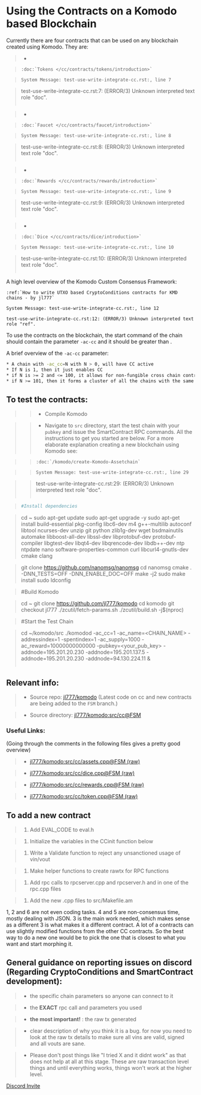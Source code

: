 # Using the Contracts on a Komodo based Blockchain

Currently there are four contracts that can be used on any blockchain created using Komodo. They are:

> -

> ```
> :doc:`Tokens </cc/contracts/tokens/introduction>`
> ```

> ```
> System Message: test-use-write-integrate-cc.rst:, line 7
> ```

> test-use-write-integrate-cc.rst:7: (ERROR/3) Unknown interpreted text role "doc".
>
> ```
>
> ```

> -

> ```
> :doc:`Faucet </cc/contracts/faucet/introduction>`
> ```

> ```
> System Message: test-use-write-integrate-cc.rst:, line 8
> ```

> test-use-write-integrate-cc.rst:8: (ERROR/3) Unknown interpreted text role "doc".
>
> ```
>
> ```

> -

> ```
> :doc:`Rewards </cc/contracts/rewards/introduction>`
> ```

> ```
> System Message: test-use-write-integrate-cc.rst:, line 9
> ```

> test-use-write-integrate-cc.rst:9: (ERROR/3) Unknown interpreted text role "doc".
>
> ```
>
> ```

> -

> ```
> :doc:`Dice </cc/contracts/dice/introduction>`
> ```

> ```
> System Message: test-use-write-integrate-cc.rst:, line 10
> ```

> test-use-write-integrate-cc.rst:10: (ERROR/3) Unknown interpreted text role "doc".
>
> ```
>
> ```

A high level overview of the Komodo Custom Consensus Framework:

```
:ref:`How to write UTXO based CryptoConditions contracts for KMD chains - by jl777`
```

```
System Message: test-use-write-integrate-cc.rst:, line 12

test-use-write-integrate-cc.rst:12: (ERROR/3) Unknown interpreted text role "ref".
```

To use the contracts on the blockchain, the start command of the chain should contain the parameter `-ac-cc` and it should be greater than .

A brief overview of the `-ac-cc` parameter:

```bash
* A chain with -ac_cc=N with N > 0, will have CC active
* If N is 1, then it just enables CC
* if N is >= 2 and <= 100, it allows for non-fungible cross chain contracts within all the chains with the same N value
* if N >= 101, then it forms a cluster of all the chains with the same N value where the base tokens in all the chains in that cluster are fungible via the burn protocol
```

## To test the contracts:

> > - Compile Komodo

> > - Navigate to `src` directory, start the test chain with your `pubkey` and issue the SmartContract RPC commands. All the instructions to get you started are below. For a more elaborate explanation creating a new blockchain using Komodo see:

> > ```
> > :doc:`/komodo/create-Komodo-Assetchain`
> > ```

> > ```
> > System Message: test-use-write-integrate-cc.rst:, line 29
> > ```

> > test-use-write-integrate-cc.rst:29: (ERROR/3) Unknown interpreted text role "doc".
> >
> > ```
> >
> > ```

> ```bash
> #Install dependencies
> ```

> cd ~
> sudo apt-get update
> sudo apt-get upgrade -y
> sudo apt-get install build-essential pkg-config libc6-dev m4 g++-multilib autoconf libtool ncurses-dev unzip git python zlib1g-dev wget bsdmainutils automake libboost-all-dev libssl-dev libprotobuf-dev protobuf-compiler libgtest-dev libqt4-dev libqrencode-dev libdb++-dev ntp ntpdate nano software-properties-common curl libcurl4-gnutls-dev cmake clang

> git clone https://github.com/nanomsg/nanomsg
> cd nanomsg
> cmake . -DNN_TESTS=OFF -DNN_ENABLE_DOC=OFF
> make -j2
> sudo make install
> sudo ldconfig

> #Build Komodo

> cd ~
> git clone https://github.com/jl777/komodo
> cd komodo
> git checkout jl777
> ./zcutil/fetch-params.sh
> ./zcutil/build.sh -j\$(nproc)

> #Start the Test Chain

> cd ~/komodo/src
> ./komodod -ac_cc=1 -ac_name=<CHAIN_NAME> -addressindex=1 -spentindex=1 -ac_supply=1000 -ac_reward=10000000000000 -pubkey=<your_pub_key> -addnode=195.201.20.230 -addnode=195.201.137.5 -addnode=195.201.20.230 -addnode=94.130.224.11 &
>
> ```
>
> ```

## Relevant info:

> - Source repo: [jl777/komodo](https://github.com/jl777/komodo) (Latest code on cc and new contracts are being added to the `FSM` branch.)

> - Source directory: [jl777/komodo:src/cc@FSM](https://github.com/jl777/komodo/tree/FSM/src/cc)

### Useful Links:

(Going through the comments in the following files gives a pretty good overview)

> - [jl777/komodo:src/cc/assets.cpp@FSM (raw)](https://raw.githubusercontent.com/jl777/komodo/FSM/src/cc/assets.cpp)

> - [jl777/komodo:src/cc/dice.cpp@FSM (raw)](https://raw.githubusercontent.com/jl777/komodo/FSM/src/cc/dice.cpp)

> - [jl777/komodo:src/cc/rewards.cpp@FSM (raw)](https://raw.githubusercontent.com/jl777/komodo/FSM/src/cc/rewards.cpp)

> - [jl777/komodo:src/cc/token.cpp@FSM (raw)](https://raw.githubusercontent.com/jl777/komodo/FSM/src/cc/token.cpp)

## To add a new contract

> 1. Add EVAL_CODE to eval.h

> 1. Initialize the variables in the CCinit function below

> 1. Write a Validate function to reject any unsanctioned usage of vin/vout

> 1. Make helper functions to create rawtx for RPC functions

> 1. Add rpc calls to rpcserver.cpp and rpcserver.h and in one of the rpc.cpp files

> 1. Add the new .cpp files to src/Makefile.am

1, 2 and 6 are not even coding tasks. 4 and 5 are non-consensus time, mostly dealing with JSON. 3 is the main work needed, which makes sense as a different 3 is what makes it a different contract. A lot of a contracts can use slightly modified functions from the other CC contracts. So the best way to do a new one would be to pick the one that is closest to what you want and start morphing it.

## General guidance on reporting issues on discord (Regarding CryptoConditions and SmartContract development):

> - the specific chain parameters so anyone can connect to it

> - the **EXACT** rpc call and parameters you used

> - **the most important!** : the raw tx generated

> - clear description of why you think it is a bug. for now you need to look at the raw tx details to make sure all vins are valid, signed and all vouts are sane.

> - Please don't post things like "I tried X and it didnt work" as that does not help at all at this stage. These are raw transaction level things and until everything works, things won't work at the higher level.

[Discord Invite](https://komodoplatform.com/discord)
